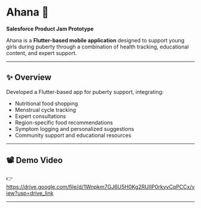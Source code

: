 # Ahana 🌸

**Salesforce Product Jam Prototype**

Ahana is a **Flutter-based mobile application** designed to support young girls during puberty through a combination of health tracking, educational content, and expert support.

---

## ✨ Overview

Developed a Flutter-based app for puberty support, integrating:

-  Nutritional food shopping
-  Menstrual cycle tracking
-  Expert consultations
-  Region-specific food recommendations
-  Symptom logging and personalized suggestions
-  Community support and educational resources

---

## 📽️ Demo Video

👉 https://drive.google.com/file/d/1Wnpkm7GJ6U5H0Kg2RUIIP0rkyvCqPCCx/view?usp=drive_link

---




